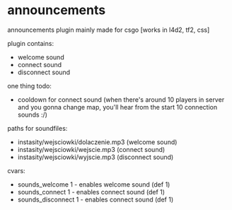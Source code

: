 # announcements

announcements plugin mainly made for csgo [works in l4d2, tf2, css]

plugin contains:
- welcome sound
- connect sound
- disconnect sound

one thing todo:
- cooldown for connect sound
(when there's around 10 players in server and you gonna change map, you'll hear from the start 10 connection sounds :/)

paths for soundfiles:
- instasity/wejsciowki/dolaczenie.mp3 (welcome sound)
- instasity/wejsciowki/wejscie.mp3 (connect sound)
- instasity/wejsciowki/wyjscie.mp3 (disconnect sound)

cvars:

- sounds_welcome 1 - enables welcome sound (def 1)
- sounds_connect 1 - enables connect sound (def 1)
- sounds_disconnect 1 - enables connect sound (def 1)
